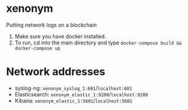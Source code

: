 # xenonym
Putting network logs on a blockchain

1) Make sure you have docker installed.
2) To run, cd into the main directory and type `docker-compose build && docker-compose up`

# Network addresses
- syslog-ng: `xenonym_syslog_1:601`/`localhost:601`
- Elasticsearch: `xenonym_elastic_1:9200`/`localhost:9200`
- Kibana: `xenonym_elastic_1:5601`/`localhost:5601`
